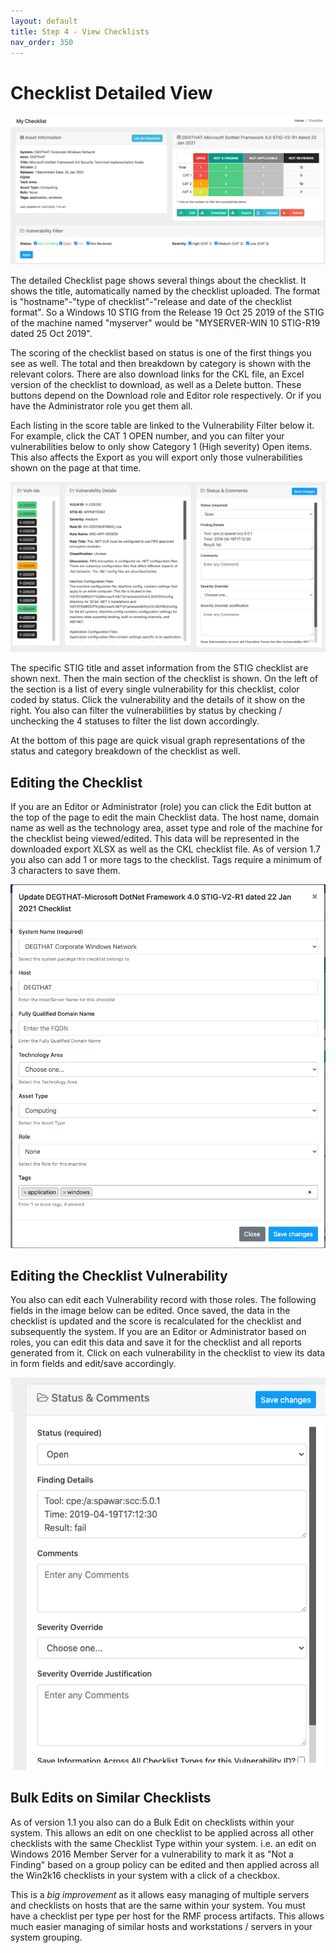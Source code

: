 ```yaml
---
layout: default
title: Step 4 - View Checklists
nav_order: 350
---
```


# Checklist Detailed View

![OpenRMF Checklist Details](./assets/checklist-record.png)

The detailed Checklist page shows several things about the checklist. It shows the title, automatically named by the checklist uploaded. The format is "hostname"-"type of checklist"-"release and date of the checklist format". So a Windows 10 STIG from the Release 19 Oct 25 2019 of the STIG of the machine named "myserver" would be "MYSERVER-WIN 10 STIG-R19 dated 25 Oct 2019". 

The scoring of the checklist based on status is one of the first things you see as well. The total and then breakdown by category is shown with the relevant colors. There are also download links for the CKL file, an Excel version of the checklist to download, as well as a Delete button. These buttons depend on the Download role and Editor role respectively. Or if you have the Administrator role you get them all. 

Each listing in the score table are linked to the Vulnerability Filter below it. For example, click the CAT 1 OPEN number, and you can filter your vulnerabilities below to only show Category 1 (High severity) Open items. This also affects the Export as you will export only those vulnerabilities shown on the page at that time. 

![OpenRMF Checklist Vulnerability Details](./assets/checklist-record-detail.png)

The specific STIG title and asset information from the STIG checklist are shown next. Then the main section of the checklist is shown. On the left of the section is a list of every single vulnerability for this checklist, color coded by status. Click the vulnerability and the details of it show on the right.  You also can filter the vulnerabilities by status by checking / unchecking the 4 statuses to filter the list down accordingly.

At the bottom of this page are quick visual graph representations of the status and category breakdown of the checklist as well. 

## Editing the Checklist

If you are an Editor or Administrator (role) you can click the Edit button at the top of the page to edit the main Checklist data. The host name, domain name as well as the technology area, asset type and role of the machine for the checklist being viewed/edited. This data will be represented in the downloaded export XLSX as well as the CKL checklist file. As of version 1.7 you also can add 1 or more tags to the checklist. Tags require a minimum of 3 characters to save them.

![OpenRMF Edit Checklist Metadata](./assets/checklist-edit-asset.png)

## Editing the Checklist Vulnerability

You also can edit each Vulnerability record with those roles. The following fields in the image below can be edited. Once saved, the data in the checklist is updated and the score is recalculated for the checklist and subsequently the system. If you are an Editor or Administrator based on roles, you can edit this data and save it for the checklist and all reports generated from it. Click on each vulnerability in the checklist to view its data in form fields and edit/save accordingly.

![OpenRMF Edit Checklist Vulnerability Details](./assets/checklist-edit-vulnerability.png)

## Bulk Edits on Similar Checklists
As of version 1.1 you also can do a Bulk Edit on checklists within your system. This allows an edit on one checklist to be applied across all other checklists with the same Checklist Type within your system. i.e. an edit on Windows 2016 Member Server for a vulnerability to mark it as "Not a Finding" based on a group policy can be edited and then applied across all the Win2k16 checklists in your system with a click of a checkbox.

This is a *big improvement* as it allows easy managing of multiple servers and checklists on hosts that are the same within your system. You must have a checklist per type per host for the RMF process artifacts. This allows much easier managing of similar hosts and workstations / servers in your system grouping.